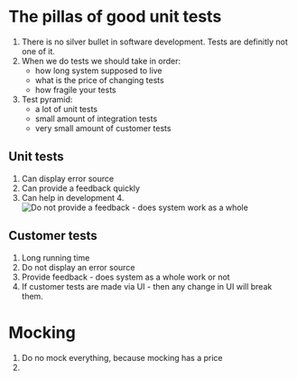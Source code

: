 # The pillas of good unit tests

1. There is no silver bullet in software development. Tests are definitly not one of it.
2. When we do tests we should take in order:
    * how long system supposed to live
    * what is the price of changing tests
    * how fragile your tests
3. Test pyramid:
    * a lot of unit tests
    * small amount of integration tests
    * very small amount of customer tests

## Unit tests
1. Can display error source
2. Can provide a feedback quickly
3. Can help in development
4.![Do not provide a feedback - does system work as a whole ](../images/unit-tests.gif)

## Customer tests
1. Long running time
2. Do not display an error source
3. Provide feedback - does system as a whole work or not
4. If customer tests are made via UI - then any change in UI will break them.

# Mocking
1. Do no mock everything, because mocking has a price
2.
